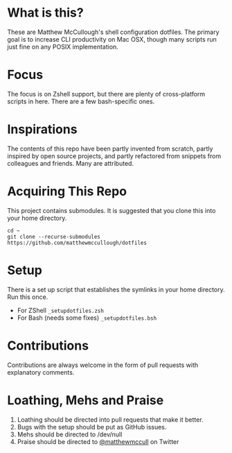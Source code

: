 # What is this?
These are Matthew McCullough's shell configuration dotfiles. The primary goal is to increase CLI productivity on Mac OSX, though many scripts run just fine on any POSIX implementation.

# Focus
The focus is on Zshell support, but there are plenty of cross-platform scripts in here. There are a few bash-specific ones.

# Inspirations
The contents of this repo have been partly invented from scratch, partly inspired by open source projects, and partly refactored from snippets from colleagues and friends. Many are attributed.

# Acquiring This Repo
This project contains submodules. It is suggested that you clone this into your home directory.

    cd ~
    git clone --recurse-submodules https://github.com/matthewmccullough/dotfiles

# Setup
There is a set up script that establishes the symlinks in your home directory. Run this once.

* For ZShell
        `_setupdotfiles.zsh`
* For Bash (needs some fixes)
        `_setupdotfiles.bsh`

# Contributions
Contributions are always welcome in the form of pull requests with explanatory comments.

# Loathing, Mehs and Praise
1. Loathing should be directed into pull requests that make it better.
2. Bugs with the setup should be put as GitHub issues.
3. Mehs should be directed to /dev/null
4. Praise should be directed to [@matthewmccull](http://twitter.com/matthewmccull) on Twitter
